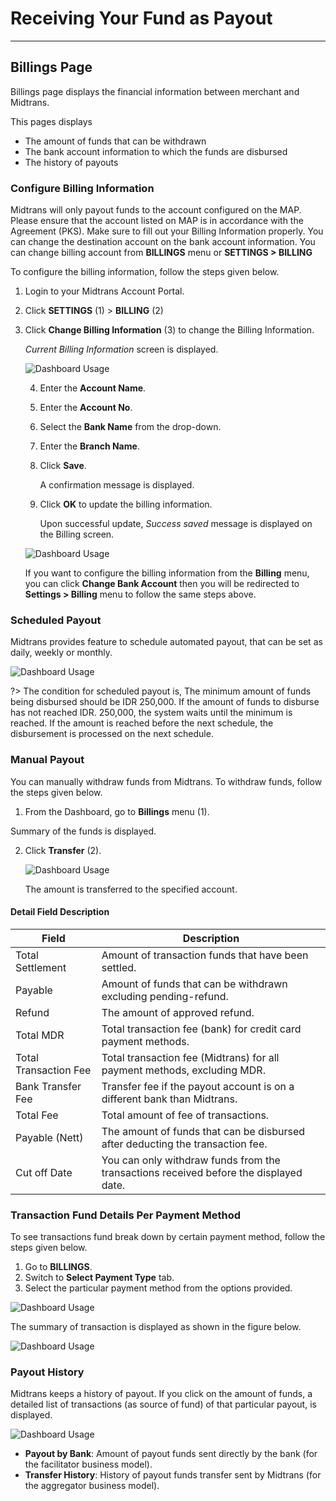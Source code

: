 # Receiving Your Fund as Payout
<hr>

## Billings Page
Billings page displays the financial information between merchant and Midtrans. 

This pages displays 

* The amount of funds that can be withdrawn 
* The bank account information to which the funds are disbursed
* The history of payouts

### Configure Billing Information
Midtrans will only payout funds to the account configured on the MAP. Please ensure that the account listed on MAP is in accordance with the Agreement (PKS). Make sure to fill out your Billing Information properly. You can change the destination account on the bank account information. You can change billing account from **BILLINGS** menu or **SETTINGS > BILLING**

To configure the billing information, follow the steps given below.
1. Login to your Midtrans Account Portal. 

2. Click **SETTINGS** (1) > **BILLING** (2)

3. Click **Change Billing Information** (3) to change the Billing Information.

   *Current Billing Information* screen is displayed.

   ![Dashboard Usage](./../../asset/image/after-payment-dash-usage-11.png)

   4. Enter the **Account Name**.

   5. Enter the **Account No**. 

   6. Select the **Bank Name** from the drop-down.

   7. Enter the **Branch Name**.

   8. Click **Save**.

      A confirmation message is displayed.

   9. Click **OK** to update the billing information.

      Upon successful update, *Success saved* message is displayed on the Billing screen.
   
   ![Dashboard Usage](./../../asset/image/after-payment-dash-usage-12.png)
   
   If you want to configure the billing information from the **Billing** menu, you can click **Change Bank Account** then you will be redirected to **Settings > Billing** menu to follow the same steps above.

### Scheduled Payout
Midtrans provides feature to schedule automated payout, that can be set as daily, weekly or monthly.

![Dashboard Usage](./../../asset/image/after-payment-dash-usage-13.png)



?> The condition for scheduled payout is, The minimum amount of funds being disbursed should be IDR 250,000. If the amount of funds to disburse has not reached IDR. 250,000, the system waits until the minimum is reached. If the amount is reached before the next schedule, the disbursement is processed on the next schedule.

### Manual Payout
You can manually withdraw funds from Midtrans. To withdraw funds, follow the steps given below.

1.  From the Dashboard, go to **Billings** menu (1).

   Summary of the funds is displayed. 

2. Click **Transfer** (2).

   ![Dashboard Usage](./../../asset/image/after-payment-dash-usage-14.png)

   The amount is transferred to the specified account. 

#### Detail Field Description

Field | Description
--- | ---
Total Settlement | Amount of transaction funds that have been settled.
Payable | Amount of funds that can be withdrawn excluding pending-refund. 
Refund | The amount of approved refund.
Total MDR | Total transaction fee (bank) for credit card payment methods.
Total Transaction Fee | Total transaction fee (Midtrans) for all payment methods, excluding MDR.
Bank Transfer Fee | Transfer fee if the payout account is on a different bank than Midtrans.
Total Fee | Total amount of fee of transactions.
Payable (Nett) | The amount of funds that can be disbursed after deducting the transaction fee.
Cut off Date | You can only withdraw funds from the transactions received before the displayed date. 

### Transaction Fund Details Per Payment Method
To see transactions fund break down by certain payment method, follow the steps given below.

1.  Go to **BILLINGS**. 
2. Switch to **Select Payment Type** tab.
3. Select the particular payment method from the options provided.

![Dashboard Usage](./../../asset/image/after-payment-dash-usage-15.png)

The summary of transaction is displayed as shown in the figure below.

![Dashboard Usage](./../../asset/image/after-payment-dash-usage-16.png)

### Payout History
Midtrans keeps a history of payout. If you click on the amount of funds, a detailed list of transactions (as source of fund) of that particular payout, is displayed.

![Dashboard Usage](./../../asset/image/after-payment-dash-usage-17.png)

- **Payout by Bank**: Amount of payout funds sent directly by the bank (for the facilitator business model).
- **Transfer History**: History of payout funds transfer sent by Midtrans (for the aggregator business model).